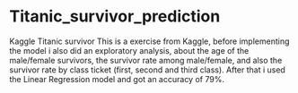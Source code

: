 # Titanic_survivor_prediction
Kaggle Titanic survivor
This is a exercise from Kaggle, before implementing the model i also did an exploratory analysis, about the age of the male/female survivors, the survivor rate among male/female, 
and also the survivor rate by class ticket (first, second and third class). After that i used the Linear Regression model and got an accuracy of 79%.
